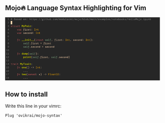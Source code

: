 ## Mojo:fire: Language Syntax Highlighting for Vim

![alt text](syntax-example.png "Highlight Example")

How to install
--------------
Write this line in your vimrc:
```
Plug 'ovikrai/mojo-syntax'
```
